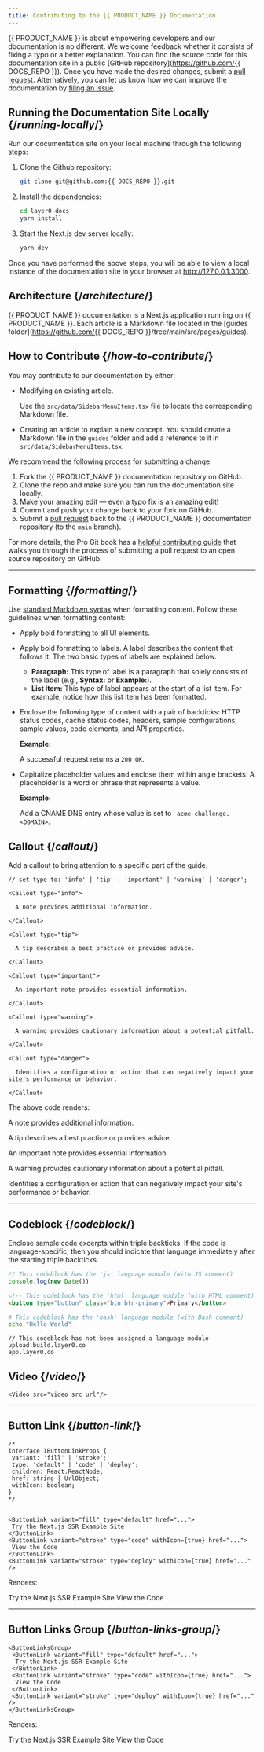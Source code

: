 ```yaml
---
title: Contributing to the {{ PRODUCT_NAME }} Documentation
---
```


{{ PRODUCT_NAME }} is about empowering developers and our documentation is no different. We welcome feedback whether it consists of fixing a typo or a better explanation. You can find the source code for this documentation site in a public [GitHub repository](https://github.com/{{ DOCS_REPO }}). Once you have made the desired changes, submit a [pull request](https://github.com/layer0-docs/layer0-docs/pulls). Alternatively, you can let us know how we can improve the documentation by [filing an issue](https://github.com/layer0-docs/layer0-docs/issues). 

## Running the Documentation Site Locally {/*running-locally*/}

Run our documentation site on your local machine through the following steps:

1.  Clone the Github repository:

    ```bash
    git clone git@github.com:{{ DOCS_REPO }}.git
    ```

2.  Install the dependencies:

    ```bash
    cd layer0-docs
    yarn install
    ```

3.  Start the Next.js dev server locally:

    ```bash
    yarn dev
    ```

Once you have performed the above steps, you will be able to view a local instance of the documentation site in your browser at http://127.0.0.1:3000.

## Architecture {/*architecture*/}

{{ PRODUCT_NAME }} documentation is a Next.js application running on {{ PRODUCT_NAME }}. Each article is a Markdown file located in the [guides folder](https://github.com/{{ DOCS_REPO }}/tree/main/src/pages/guides). 

## How to Contribute {/*how-to-contribute*/}

You may contribute to our documentation by either:

-   Modifying an existing article. 

    <Callout type="tip">

      Use the `src/data/SidebarMenuItems.tsx` file to locate the corresponding Markdown file.

    </Callout>

-   Creating an article to explain a new concept. You should create a Markdown file in the `guides` folder and add a reference to it in `src/data/SidebarMenuItems.tsx`.

We recommend the following process for submitting a change:

1. Fork the {{ PRODUCT_NAME }} documentation repository on GitHub.
2. Clone the repo and make sure you can run the documentation site locally.
3. Make your amazing edit — even a typo fix is an amazing edit!
4. Commit and push your change back to your fork on GitHub.
5. Submit a [pull request](https://docs.github.com/en/github/collaborating-with-issues-and-pull-requests/about-pull-requests) back to the {{ PRODUCT_NAME }} documentation repository (to the `main` branch).

<Callout type="info">

  For more details, the Pro Git book has a <a href="https://git-scm.com/book/en/v2/GitHub-Contributing-to-a-Project">helpful contributing guide</a> that walks you through the process of submitting a pull request to an open source repository on GitHub.

</Callout>


---

## Formatting {/*formatting*/}

Use [standard Markdown syntax](https://www.markdownguide.org/cheat-sheet/) when formatting content. Follow these guidelines when formatting content:

-   Apply bold formatting to all UI elements.
-   Apply bold formatting to labels. A label describes the content that follows it. The two basic types of labels are explained below.
    -   **Paragraph:** This type of label is a paragraph that solely consists of the label (e.g., **Syntax:** or **Example:**).
    -   **List Item:** This type of label appears at the start of a list item. For example, notice how this list item has been formatted.
-   Enclose the following type of content with a pair of backticks: HTTP status codes, cache status codes, headers, sample configurations, sample values, code elements, and API properties.

    **Example:**

    A successful request returns a `200 OK`.

-   Capitalize placeholder values and enclose them within angle brackets. A placeholder is a word or phrase that represents a value.

    **Example:**

    Add a CNAME DNS entry whose value is set to `_acme-challenge.<DOMAIN>`.


## Callout {/*callout*/}

Add a callout to bring attention to a specific part of the guide.

```tsx
// set type to: 'info' | 'tip' | 'important' | 'warning' | 'danger';

<Callout type="info">

  A note provides additional information.

</Callout>

<Callout type="tip">

  A tip describes a best practice or provides advice.

</Callout>

<Callout type="important">

  An important note provides essential information.

</Callout>

<Callout type="warning">

  A warning provides cautionary information about a potential pitfall.

</Callout>

<Callout type="danger">

  Identifies a configuration or action that can negatively impact your site's performance or behavior.

</Callout>

```
The above code renders:

<Callout type="info">

  A note provides additional information.

</Callout>

<Callout type="tip">

  A tip describes a best practice or provides advice.

</Callout>

<Callout type="important">

  An important note provides essential information.

</Callout>

<Callout type="warning">

  A warning provides cautionary information about a potential pitfall.

</Callout>

<Callout type="danger">

  Identifies a configuration or action that can negatively impact your site's performance or behavior.

</Callout>

---
## Codeblock {/*codeblock*/}

Enclose sample code excerpts within triple backticks. If the code is language-specific, then you should indicate that language immediately after the starting triple backticks.

```ts
// This codeblock has the 'js' language module (with JS comment)
console.log(new Date())
```

```html
<!-- This codeblock has the 'html' language module (with HTML comment) -->
<button type="button" class="btn btn-primary">Primary</button>
```

```bash
# This codeblock has the 'bash' language module (with Bash comment)
echo "Hello World"
```

```
// This codeblock has not been assigned a language module
upload.build.layer0.co
app.layer0.co
```

## Video {/*video*/}

```tsx
<Video src="video src url"/>
```

---
## Button Link {/*button-link*/}

```tsx
/*
interface IButtonLinkProps {
 variant: 'fill' | 'stroke';
 type: 'default' | 'code' | 'deploy';
 children: React.ReactNode;
 href: string | UrlObject;
 withIcon: boolean;
}
*/


<ButtonLink variant="fill" type="default" href="...">
 Try the Next.js SSR Example Site
</ButtonLink>
<ButtonLink variant="stroke" type="code" withIcon={true} href="...">
 View the Code
</ButtonLink>
<ButtonLink variant="stroke" type="deploy" withIcon={true} href="..." />
```
Renders:

<ButtonLink variant="fill" type="default" href="https://layer0-docs-layer0-nextjs-example-default.layer0-limelight.link">
 Try the Next.js SSR Example Site
</ButtonLink>
<ButtonLink variant="stroke" type="code" withIcon={true} href="https://github.com/layer0-docs/layer0-nextjs-example">
 View the Code
</ButtonLink>
<ButtonLink variant="stroke" type="deploy" withIcon={true} href="https://app.layer0.co/deploy?button&deploy&repo=https%253A%252F%252Fgithub.com%252Flayer0-docs%252Flayer0-nextjs-example" />

---

## Button Links Group {/*button-links-group*/}

```tsx
<ButtonLinksGroup>
 <ButtonLink variant="fill" type="default" href="...">
  Try the Next.js SSR Example Site
 </ButtonLink>
 <ButtonLink variant="stroke" type="code" withIcon={true} href="...">
  View the Code
 </ButtonLink>
 <ButtonLink variant="stroke" type="deploy" withIcon={true} href="..." />
</ButtonLinksGroup>
```

Renders:

<ButtonLinksGroup>
	<ButtonLink variant="fill" type="default" href="https://layer0-docs-layer0-nextjs-example-default.layer0-limelight.link">
	 Try the Next.js SSR Example Site
	</ButtonLink>
	<ButtonLink variant="stroke" type="code" withIcon={true} href="https://github.com/layer0-docs/layer0-nextjs-example">
	 View the Code
	</ButtonLink>
	<ButtonLink variant="stroke" type="deploy" withIcon={true} href="https://app.layer0.co/deploy?button&deploy&repo=https%253A%252F%252Fgithub.com%252Flayer0-docs%252Flayer0-nextjs-example" />
</ButtonLinksGroup>

